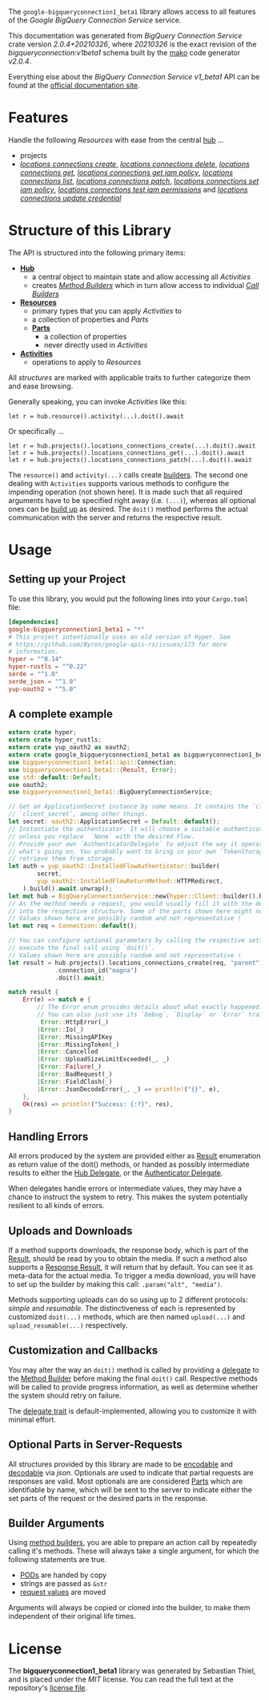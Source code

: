 <!---
DO NOT EDIT !
This file was generated automatically from 'src/mako/api/README.md.mako'
DO NOT EDIT !
-->
The `google-bigqueryconnection1_beta1` library allows access to all features of the *Google BigQuery Connection Service* service.

This documentation was generated from *BigQuery Connection Service* crate version *2.0.4+20210326*, where *20210326* is the exact revision of the *bigqueryconnection:v1beta1* schema built by the [mako](http://www.makotemplates.org/) code generator *v2.0.4*.

Everything else about the *BigQuery Connection Service* *v1_beta1* API can be found at the
[official documentation site](https://cloud.google.com/bigquery/).
# Features

Handle the following *Resources* with ease from the central [hub](https://docs.rs/google-bigqueryconnection1_beta1/2.0.4+20210326/google_bigqueryconnection1_beta1/BigQueryConnectionService) ... 

* projects
 * [*locations connections create*](https://docs.rs/google-bigqueryconnection1_beta1/2.0.4+20210326/google_bigqueryconnection1_beta1/api::ProjectLocationConnectionCreateCall), [*locations connections delete*](https://docs.rs/google-bigqueryconnection1_beta1/2.0.4+20210326/google_bigqueryconnection1_beta1/api::ProjectLocationConnectionDeleteCall), [*locations connections get*](https://docs.rs/google-bigqueryconnection1_beta1/2.0.4+20210326/google_bigqueryconnection1_beta1/api::ProjectLocationConnectionGetCall), [*locations connections get iam policy*](https://docs.rs/google-bigqueryconnection1_beta1/2.0.4+20210326/google_bigqueryconnection1_beta1/api::ProjectLocationConnectionGetIamPolicyCall), [*locations connections list*](https://docs.rs/google-bigqueryconnection1_beta1/2.0.4+20210326/google_bigqueryconnection1_beta1/api::ProjectLocationConnectionListCall), [*locations connections patch*](https://docs.rs/google-bigqueryconnection1_beta1/2.0.4+20210326/google_bigqueryconnection1_beta1/api::ProjectLocationConnectionPatchCall), [*locations connections set iam policy*](https://docs.rs/google-bigqueryconnection1_beta1/2.0.4+20210326/google_bigqueryconnection1_beta1/api::ProjectLocationConnectionSetIamPolicyCall), [*locations connections test iam permissions*](https://docs.rs/google-bigqueryconnection1_beta1/2.0.4+20210326/google_bigqueryconnection1_beta1/api::ProjectLocationConnectionTestIamPermissionCall) and [*locations connections update credential*](https://docs.rs/google-bigqueryconnection1_beta1/2.0.4+20210326/google_bigqueryconnection1_beta1/api::ProjectLocationConnectionUpdateCredentialCall)




# Structure of this Library

The API is structured into the following primary items:

* **[Hub](https://docs.rs/google-bigqueryconnection1_beta1/2.0.4+20210326/google_bigqueryconnection1_beta1/BigQueryConnectionService)**
    * a central object to maintain state and allow accessing all *Activities*
    * creates [*Method Builders*](https://docs.rs/google-bigqueryconnection1_beta1/2.0.4+20210326/google_bigqueryconnection1_beta1/client::MethodsBuilder) which in turn
      allow access to individual [*Call Builders*](https://docs.rs/google-bigqueryconnection1_beta1/2.0.4+20210326/google_bigqueryconnection1_beta1/client::CallBuilder)
* **[Resources](https://docs.rs/google-bigqueryconnection1_beta1/2.0.4+20210326/google_bigqueryconnection1_beta1/client::Resource)**
    * primary types that you can apply *Activities* to
    * a collection of properties and *Parts*
    * **[Parts](https://docs.rs/google-bigqueryconnection1_beta1/2.0.4+20210326/google_bigqueryconnection1_beta1/client::Part)**
        * a collection of properties
        * never directly used in *Activities*
* **[Activities](https://docs.rs/google-bigqueryconnection1_beta1/2.0.4+20210326/google_bigqueryconnection1_beta1/client::CallBuilder)**
    * operations to apply to *Resources*

All *structures* are marked with applicable traits to further categorize them and ease browsing.

Generally speaking, you can invoke *Activities* like this:

```Rust,ignore
let r = hub.resource().activity(...).doit().await
```

Or specifically ...

```ignore
let r = hub.projects().locations_connections_create(...).doit().await
let r = hub.projects().locations_connections_get(...).doit().await
let r = hub.projects().locations_connections_patch(...).doit().await
```

The `resource()` and `activity(...)` calls create [builders][builder-pattern]. The second one dealing with `Activities` 
supports various methods to configure the impending operation (not shown here). It is made such that all required arguments have to be 
specified right away (i.e. `(...)`), whereas all optional ones can be [build up][builder-pattern] as desired.
The `doit()` method performs the actual communication with the server and returns the respective result.

# Usage

## Setting up your Project

To use this library, you would put the following lines into your `Cargo.toml` file:

```toml
[dependencies]
google-bigqueryconnection1_beta1 = "*"
# This project intentionally uses an old version of Hyper. See
# https://github.com/Byron/google-apis-rs/issues/173 for more
# information.
hyper = "^0.14"
hyper-rustls = "^0.22"
serde = "^1.0"
serde_json = "^1.0"
yup-oauth2 = "^5.0"
```

## A complete example

```Rust
extern crate hyper;
extern crate hyper_rustls;
extern crate yup_oauth2 as oauth2;
extern crate google_bigqueryconnection1_beta1 as bigqueryconnection1_beta1;
use bigqueryconnection1_beta1::api::Connection;
use bigqueryconnection1_beta1::{Result, Error};
use std::default::Default;
use oauth2;
use bigqueryconnection1_beta1::BigQueryConnectionService;

// Get an ApplicationSecret instance by some means. It contains the `client_id` and 
// `client_secret`, among other things.
let secret: oauth2::ApplicationSecret = Default::default();
// Instantiate the authenticator. It will choose a suitable authentication flow for you, 
// unless you replace  `None` with the desired Flow.
// Provide your own `AuthenticatorDelegate` to adjust the way it operates and get feedback about 
// what's going on. You probably want to bring in your own `TokenStorage` to persist tokens and
// retrieve them from storage.
let auth = yup_oauth2::InstalledFlowAuthenticator::builder(
        secret,
        yup_oauth2::InstalledFlowReturnMethod::HTTPRedirect,
    ).build().await.unwrap();
let mut hub = BigQueryConnectionService::new(hyper::Client::builder().build(hyper_rustls::HttpsConnector::with_native_roots()), auth);
// As the method needs a request, you would usually fill it with the desired information
// into the respective structure. Some of the parts shown here might not be applicable !
// Values shown here are possibly random and not representative !
let mut req = Connection::default();

// You can configure optional parameters by calling the respective setters at will, and
// execute the final call using `doit()`.
// Values shown here are possibly random and not representative !
let result = hub.projects().locations_connections_create(req, "parent")
             .connection_id("magna")
             .doit().await;

match result {
    Err(e) => match e {
        // The Error enum provides details about what exactly happened.
        // You can also just use its `Debug`, `Display` or `Error` traits
         Error::HttpError(_)
        |Error::Io(_)
        |Error::MissingAPIKey
        |Error::MissingToken(_)
        |Error::Cancelled
        |Error::UploadSizeLimitExceeded(_, _)
        |Error::Failure(_)
        |Error::BadRequest(_)
        |Error::FieldClash(_)
        |Error::JsonDecodeError(_, _) => println!("{}", e),
    },
    Ok(res) => println!("Success: {:?}", res),
}

```
## Handling Errors

All errors produced by the system are provided either as [Result](https://docs.rs/google-bigqueryconnection1_beta1/2.0.4+20210326/google_bigqueryconnection1_beta1/client::Result) enumeration as return value of
the doit() methods, or handed as possibly intermediate results to either the 
[Hub Delegate](https://docs.rs/google-bigqueryconnection1_beta1/2.0.4+20210326/google_bigqueryconnection1_beta1/client::Delegate), or the [Authenticator Delegate](https://docs.rs/yup-oauth2/*/yup_oauth2/trait.AuthenticatorDelegate.html).

When delegates handle errors or intermediate values, they may have a chance to instruct the system to retry. This 
makes the system potentially resilient to all kinds of errors.

## Uploads and Downloads
If a method supports downloads, the response body, which is part of the [Result](https://docs.rs/google-bigqueryconnection1_beta1/2.0.4+20210326/google_bigqueryconnection1_beta1/client::Result), should be
read by you to obtain the media.
If such a method also supports a [Response Result](https://docs.rs/google-bigqueryconnection1_beta1/2.0.4+20210326/google_bigqueryconnection1_beta1/client::ResponseResult), it will return that by default.
You can see it as meta-data for the actual media. To trigger a media download, you will have to set up the builder by making
this call: `.param("alt", "media")`.

Methods supporting uploads can do so using up to 2 different protocols: 
*simple* and *resumable*. The distinctiveness of each is represented by customized 
`doit(...)` methods, which are then named `upload(...)` and `upload_resumable(...)` respectively.

## Customization and Callbacks

You may alter the way an `doit()` method is called by providing a [delegate](https://docs.rs/google-bigqueryconnection1_beta1/2.0.4+20210326/google_bigqueryconnection1_beta1/client::Delegate) to the 
[Method Builder](https://docs.rs/google-bigqueryconnection1_beta1/2.0.4+20210326/google_bigqueryconnection1_beta1/client::CallBuilder) before making the final `doit()` call. 
Respective methods will be called to provide progress information, as well as determine whether the system should 
retry on failure.

The [delegate trait](https://docs.rs/google-bigqueryconnection1_beta1/2.0.4+20210326/google_bigqueryconnection1_beta1/client::Delegate) is default-implemented, allowing you to customize it with minimal effort.

## Optional Parts in Server-Requests

All structures provided by this library are made to be [encodable](https://docs.rs/google-bigqueryconnection1_beta1/2.0.4+20210326/google_bigqueryconnection1_beta1/client::RequestValue) and 
[decodable](https://docs.rs/google-bigqueryconnection1_beta1/2.0.4+20210326/google_bigqueryconnection1_beta1/client::ResponseResult) via *json*. Optionals are used to indicate that partial requests are responses 
are valid.
Most optionals are are considered [Parts](https://docs.rs/google-bigqueryconnection1_beta1/2.0.4+20210326/google_bigqueryconnection1_beta1/client::Part) which are identifiable by name, which will be sent to 
the server to indicate either the set parts of the request or the desired parts in the response.

## Builder Arguments

Using [method builders](https://docs.rs/google-bigqueryconnection1_beta1/2.0.4+20210326/google_bigqueryconnection1_beta1/client::CallBuilder), you are able to prepare an action call by repeatedly calling it's methods.
These will always take a single argument, for which the following statements are true.

* [PODs][wiki-pod] are handed by copy
* strings are passed as `&str`
* [request values](https://docs.rs/google-bigqueryconnection1_beta1/2.0.4+20210326/google_bigqueryconnection1_beta1/client::RequestValue) are moved

Arguments will always be copied or cloned into the builder, to make them independent of their original life times.

[wiki-pod]: http://en.wikipedia.org/wiki/Plain_old_data_structure
[builder-pattern]: http://en.wikipedia.org/wiki/Builder_pattern
[google-go-api]: https://github.com/google/google-api-go-client

# License
The **bigqueryconnection1_beta1** library was generated by Sebastian Thiel, and is placed 
under the *MIT* license.
You can read the full text at the repository's [license file][repo-license].

[repo-license]: https://github.com/Byron/google-apis-rsblob/main/LICENSE.md
